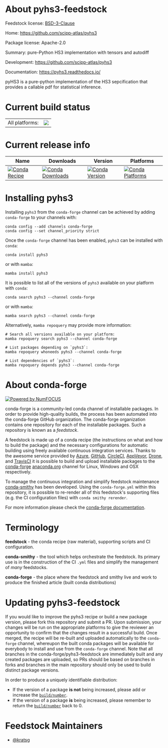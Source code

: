 About pyhs3-feedstock
=====================

Feedstock license: [BSD-3-Clause](https://github.com/conda-forge/pyhs3-feedstock/blob/main/LICENSE.txt)

Home: https://github.com/scipp-atlas/pyhs3

Package license: Apache-2.0

Summary: pure-Python HS3 implementation with tensors and autodiff

Development: https://github.com/scipp-atlas/pyhs3

Documentation: https://pyhs3.readthedocs.io/

pyHS3 is a pure-python implementation of the HS3 sepcification
that provides a callable pdf for statistical inference.

Current build status
====================


<table><tr><td>All platforms:</td>
    <td>
      <a href="https://dev.azure.com/conda-forge/feedstock-builds/_build/latest?definitionId=24692&branchName=main">
        <img src="https://dev.azure.com/conda-forge/feedstock-builds/_apis/build/status/pyhs3-feedstock?branchName=main">
      </a>
    </td>
  </tr>
</table>

Current release info
====================

| Name | Downloads | Version | Platforms |
| --- | --- | --- | --- |
| [![Conda Recipe](https://img.shields.io/badge/recipe-pyhs3-green.svg)](https://anaconda.org/conda-forge/pyhs3) | [![Conda Downloads](https://img.shields.io/conda/dn/conda-forge/pyhs3.svg)](https://anaconda.org/conda-forge/pyhs3) | [![Conda Version](https://img.shields.io/conda/vn/conda-forge/pyhs3.svg)](https://anaconda.org/conda-forge/pyhs3) | [![Conda Platforms](https://img.shields.io/conda/pn/conda-forge/pyhs3.svg)](https://anaconda.org/conda-forge/pyhs3) |

Installing pyhs3
================

Installing `pyhs3` from the `conda-forge` channel can be achieved by adding `conda-forge` to your channels with:

```
conda config --add channels conda-forge
conda config --set channel_priority strict
```

Once the `conda-forge` channel has been enabled, `pyhs3` can be installed with `conda`:

```
conda install pyhs3
```

or with `mamba`:

```
mamba install pyhs3
```

It is possible to list all of the versions of `pyhs3` available on your platform with `conda`:

```
conda search pyhs3 --channel conda-forge
```

or with `mamba`:

```
mamba search pyhs3 --channel conda-forge
```

Alternatively, `mamba repoquery` may provide more information:

```
# Search all versions available on your platform:
mamba repoquery search pyhs3 --channel conda-forge

# List packages depending on `pyhs3`:
mamba repoquery whoneeds pyhs3 --channel conda-forge

# List dependencies of `pyhs3`:
mamba repoquery depends pyhs3 --channel conda-forge
```


About conda-forge
=================

[![Powered by
NumFOCUS](https://img.shields.io/badge/powered%20by-NumFOCUS-orange.svg?style=flat&colorA=E1523D&colorB=007D8A)](https://numfocus.org)

conda-forge is a community-led conda channel of installable packages.
In order to provide high-quality builds, the process has been automated into the
conda-forge GitHub organization. The conda-forge organization contains one repository
for each of the installable packages. Such a repository is known as a *feedstock*.

A feedstock is made up of a conda recipe (the instructions on what and how to build
the package) and the necessary configurations for automatic building using freely
available continuous integration services. Thanks to the awesome service provided by
[Azure](https://azure.microsoft.com/en-us/services/devops/), [GitHub](https://github.com/),
[CircleCI](https://circleci.com/), [AppVeyor](https://www.appveyor.com/),
[Drone](https://cloud.drone.io/welcome), and [TravisCI](https://travis-ci.com/)
it is possible to build and upload installable packages to the
[conda-forge](https://anaconda.org/conda-forge) [anaconda.org](https://anaconda.org/)
channel for Linux, Windows and OSX respectively.

To manage the continuous integration and simplify feedstock maintenance
[conda-smithy](https://github.com/conda-forge/conda-smithy) has been developed.
Using the ``conda-forge.yml`` within this repository, it is possible to re-render all of
this feedstock's supporting files (e.g. the CI configuration files) with ``conda smithy rerender``.

For more information please check the [conda-forge documentation](https://conda-forge.org/docs/).

Terminology
===========

**feedstock** - the conda recipe (raw material), supporting scripts and CI configuration.

**conda-smithy** - the tool which helps orchestrate the feedstock.
                   Its primary use is in the construction of the CI ``.yml`` files
                   and simplify the management of *many* feedstocks.

**conda-forge** - the place where the feedstock and smithy live and work to
                  produce the finished article (built conda distributions)


Updating pyhs3-feedstock
========================

If you would like to improve the pyhs3 recipe or build a new
package version, please fork this repository and submit a PR. Upon submission,
your changes will be run on the appropriate platforms to give the reviewer an
opportunity to confirm that the changes result in a successful build. Once
merged, the recipe will be re-built and uploaded automatically to the
`conda-forge` channel, whereupon the built conda packages will be available for
everybody to install and use from the `conda-forge` channel.
Note that all branches in the conda-forge/pyhs3-feedstock are
immediately built and any created packages are uploaded, so PRs should be based
on branches in forks and branches in the main repository should only be used to
build distinct package versions.

In order to produce a uniquely identifiable distribution:
 * If the version of a package **is not** being increased, please add or increase
   the [``build/number``](https://docs.conda.io/projects/conda-build/en/latest/resources/define-metadata.html#build-number-and-string).
 * If the version of a package **is** being increased, please remember to return
   the [``build/number``](https://docs.conda.io/projects/conda-build/en/latest/resources/define-metadata.html#build-number-and-string)
   back to 0.

Feedstock Maintainers
=====================

* [@kratsg](https://github.com/kratsg/)

